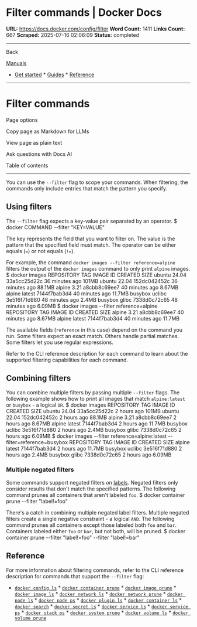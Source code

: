# Filter commands | Docker Docs

**URL:** https://docs.docker.com/config/filter
**Word Count:** 1411
**Links Count:** 667
**Scraped:** 2025-07-16 02:06:09
**Status:** completed

---

Back

[Manuals](https://docs.docker.com/manuals/)

  * [Get started](https://docs.docker.com/get-started/)   * [Guides](https://docs.docker.com/guides/)   * [Reference](https://docs.docker.com/reference/)

* * *

# Filter commands

Page options

Copy page as Markdown for LLMs

View page as plain text

Ask questions with Docs AI

Table of contents

* * *

You can use the `--filter` flag to scope your commands. When filtering, the commands only include entries that match the pattern you specify.

## Using filters

The `--filter` flag expects a key-value pair separated by an operator.               $ docker COMMAND --filter "KEY=VALUE"     

The key represents the field that you want to filter on. The value is the pattern that the specified field must match. The operator can be either equals \(`=`\) or not equals \(`!=`\).

For example, the command `docker images --filter reference=alpine` filters the output of the `docker images` command to only print `alpine` images.               $ docker images     REPOSITORY   TAG       IMAGE ID       CREATED          SIZE     ubuntu       24.04     33a5cc25d22c   36 minutes ago   101MB     ubuntu       22.04     152dc042452c   36 minutes ago   88.1MB     alpine       3.21      a8cbb8c69ee7   40 minutes ago   8.67MB     alpine       latest    7144f7bab3d4   40 minutes ago   11.7MB     busybox      uclibc    3e516f71d880   48 minutes ago   2.4MB     busybox      glibc     7338d0c72c65   48 minutes ago   6.09MB     $ docker images --filter reference=alpine     REPOSITORY   TAG       IMAGE ID       CREATED          SIZE     alpine       3.21      a8cbb8c69ee7   40 minutes ago   8.67MB     alpine       latest    7144f7bab3d4   40 minutes ago   11.7MB     

The available fields \(`reference` in this case\) depend on the command you run. Some filters expect an exact match. Others handle partial matches. Some filters let you use regular expressions.

Refer to the CLI reference description for each command to learn about the supported filtering capabilities for each command.

## Combining filters

You can combine multiple filters by passing multiple `--filter` flags. The following example shows how to print all images that match `alpine:latest` or `busybox` \- a logical `OR`.               $ docker images     REPOSITORY   TAG       IMAGE ID       CREATED       SIZE     ubuntu       24.04     33a5cc25d22c   2 hours ago   101MB     ubuntu       22.04     152dc042452c   2 hours ago   88.1MB     alpine       3.21      a8cbb8c69ee7   2 hours ago   8.67MB     alpine       latest    7144f7bab3d4   2 hours ago   11.7MB     busybox      uclibc    3e516f71d880   2 hours ago   2.4MB     busybox      glibc     7338d0c72c65   2 hours ago   6.09MB     $ docker images --filter reference=alpine:latest --filter=reference=busybox     REPOSITORY   TAG       IMAGE ID       CREATED       SIZE     alpine       latest    7144f7bab3d4   2 hours ago   11.7MB     busybox      uclibc    3e516f71d880   2 hours ago   2.4MB     busybox      glibc     7338d0c72c65   2 hours ago   6.09MB     

### Multiple negated filters

Some commands support negated filters on [labels](https://docs.docker.com/engine/manage-resources/labels/). Negated filters only consider results that don't match the specified patterns. The following command prunes all containers that aren't labeled `foo`.               $ docker container prune --filter "label!=foo"     

There's a catch in combining multiple negated label filters. Multiple negated filters create a single negative constraint - a logical `AND`. The following command prunes all containers except those labeled both `foo` and `bar`. Containers labeled either `foo` or `bar`, but not both, will be pruned.               $ docker container prune --filter "label!=foo" --filter "label!=bar"     

## Reference

For more information about filtering commands, refer to the CLI reference description for commands that support the `--filter` flag:

  * [`docker config ls`](https://docs.docker.com/reference/cli/docker/config/ls/)   * [`docker container prune`](https://docs.docker.com/reference/cli/docker/container/prune/)   * [`docker image prune`](https://docs.docker.com/reference/cli/docker/image/prune/)   * [`docker image ls`](https://docs.docker.com/reference/cli/docker/image/ls/)   * [`docker network ls`](https://docs.docker.com/reference/cli/docker/network/ls/)   * [`docker network prune`](https://docs.docker.com/reference/cli/docker/network/prune/)   * [`docker node ls`](https://docs.docker.com/reference/cli/docker/node/ls/)   * [`docker node ps`](https://docs.docker.com/reference/cli/docker/node/ps/)   * [`docker plugin ls`](https://docs.docker.com/reference/cli/docker/plugin/ls/)   * [`docker container ls`](https://docs.docker.com/reference/cli/docker/container/ls/)   * [`docker search`](https://docs.docker.com/reference/cli/docker/search/)   * [`docker secret ls`](https://docs.docker.com/reference/cli/docker/secret/ls/)   * [`docker service ls`](https://docs.docker.com/reference/cli/docker/service/ls/)   * [`docker service ps`](https://docs.docker.com/reference/cli/docker/service/ps/)   * [`docker stack ps`](https://docs.docker.com/reference/cli/docker/stack/ps/)   * [`docker system prune`](https://docs.docker.com/reference/cli/docker/system/prune/)   * [`docker volume ls`](https://docs.docker.com/reference/cli/docker/volume/ls/)   * [`docker volume prune`](https://docs.docker.com/reference/cli/docker/volume/prune/)